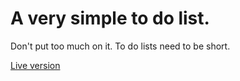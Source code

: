 # A very simple to do list.

Don't put too much on it. To do lists need to be short.

[Live version](https://the-short-list.herokuapp.com/)